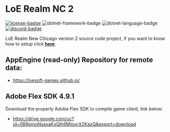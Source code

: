 # LoE Realm NC 2
[![license-badge]][license] ![dotnet-framework-badge] ![dotnet-language-badge] [![discord-badge]][discord]

LoE Realm New Chicago version 2 source code project, if you want to know how to setup click [**here**][howtosetup].

## AppEngine (read-only) Repository for remote data:
- https://loesoft-games.github.io/

## Adobe Flex SDK 4.9.1
Download the properly Adobe Flex SDK to compile game client, link below:
- https://drive.google.com/uc?id=0B9pmoNsaxaKxQlh6MloycXZKazQ&export=download

[license]: /LICENSE
[discord]: https://discord.gg/2gZHFK4
[howtosetup]: /HowToSetup.md
[license-badge]: https://img.shields.io/badge/MIT-gray?style=plastic
[dotnet-language-badge]: https://img.shields.io/badge/7.2-purple?logo=c-sharp&style=plastic
[dotnet-framework-badge]: https://img.shields.io/badge/4.7.2-purple?logo=.net&style=plastic
[discord-badge]: https://img.shields.io/discord/592162267664220181?logo=discord&style=plastic

